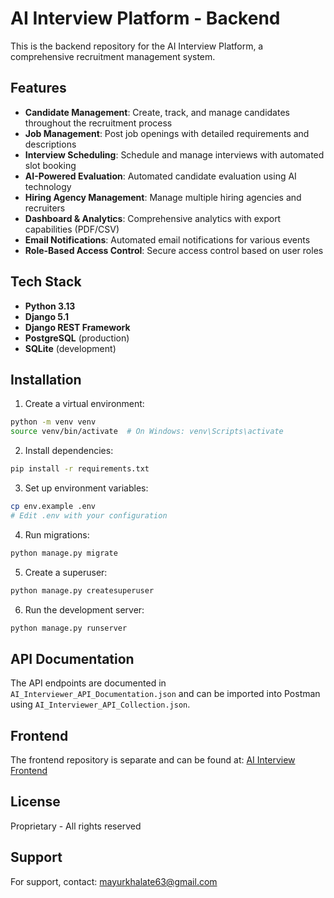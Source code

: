 # AI Interview Platform - Backend

This is the backend repository for the AI Interview Platform, a comprehensive recruitment management system.

## Features

- **Candidate Management**: Create, track, and manage candidates throughout the recruitment process
- **Job Management**: Post job openings with detailed requirements and descriptions
- **Interview Scheduling**: Schedule and manage interviews with automated slot booking
- **AI-Powered Evaluation**: Automated candidate evaluation using AI technology
- **Hiring Agency Management**: Manage multiple hiring agencies and recruiters
- **Dashboard & Analytics**: Comprehensive analytics with export capabilities (PDF/CSV)
- **Email Notifications**: Automated email notifications for various events
- **Role-Based Access Control**: Secure access control based on user roles

## Tech Stack

- **Python 3.13**
- **Django 5.1**
- **Django REST Framework**
- **PostgreSQL** (production)
- **SQLite** (development)

## Installation

1. Create a virtual environment:
```bash
python -m venv venv
source venv/bin/activate  # On Windows: venv\Scripts\activate
```

2. Install dependencies:
```bash
pip install -r requirements.txt
```

3. Set up environment variables:
```bash
cp env.example .env
# Edit .env with your configuration
```

4. Run migrations:
```bash
python manage.py migrate
```

5. Create a superuser:
```bash
python manage.py createsuperuser
```

6. Run the development server:
```bash
python manage.py runserver
```

## API Documentation

The API endpoints are documented in `AI_Interviewer_API_Documentation.json` and can be imported into Postman using `AI_Interviewer_API_Collection.json`.

## Frontend

The frontend repository is separate and can be found at: [AI Interview Frontend](https://github.com/rahulwaghole14/aiinterviewfrontend)

## License

Proprietary - All rights reserved

## Support

For support, contact: mayurkhalate63@gmail.com

